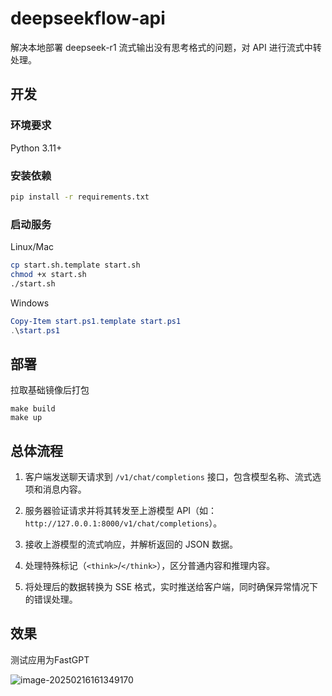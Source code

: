 # deepseekflow-api

解决本地部署 deepseek-r1 流式输出没有思考格式的问题，对 API 进行流式中转处理。

## 开发

### 环境要求

Python 3.11+

### 安装依赖

```bash
pip install -r requirements.txt
```

### 启动服务

Linux/Mac

```bash
cp start.sh.template start.sh
chmod +x start.sh
./start.sh
```

Windows

```powershell
Copy-Item start.ps1.template start.ps1
.\start.ps1
```

## 部署

拉取基础镜像后打包

```
make build
make up
```

## 总体流程

1. 客户端发送聊天请求到 `/v1/chat/completions` 接口，包含模型名称、流式选项和消息内容。

2. 服务器验证请求并将其转发至上游模型 API（如：`http://127.0.0.1:8000/v1/chat/completions`）。

3. 接收上游模型的流式响应，并解析返回的 JSON 数据。

4. 处理特殊标记（`<think>`/`</think>`），区分普通内容和推理内容。

5. 将处理后的数据转换为 SSE 格式，实时推送给客户端，同时确保异常情况下的错误处理。

## 效果

测试应用为FastGPT

![image-20250216161349170](D:\Desktop\deepseekflow-api\assets\image-20250216161349170.png)
